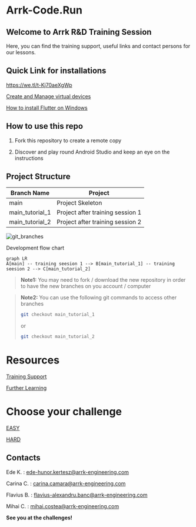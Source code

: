 # Arrk-Code.Run

## Welcome to Arrk R&D Training Session

Here, you can find the training support, useful links and contact persons for our lessons. 

## Quick Link for installations

https://we.tl/t-Kj70aeXgWp

[Create and Manage virtual devices](https://developer.android.com/studio/run/managing-avds)

[How to install Flutter on Windows](https://www.liquidweb.com/kb/how-to-install-and-configure-flutter-sdk-windows-10/)

## How to use this repo

1. Fork this repository to create a remote copy

2. Discover and play round Android Studio and keep an eye on the instructions 

## Project Structure

| Branch Name| Project |
| ------ | ------ |
| main | Project Skeleton |
| main_tutorial_1 | Project after training session 1 |
| main_tutorial_2  | Project after training session 2 |

![git_branches](https://github.com/carinaArrk/CodeRunResources/blob/main/img/git_branch.PNG)

Development flow chart

```mermaid
graph LR
A[main] -- training seesion 1 --> B[main_tutorial_1] -- training seesion 2 --> C[main_tutorial_2]
```



> **Note1:** You may need to fork / download the new repository in order to have the new branches on you account / computer

> **Note2:** You can use the following git commands to access other branches
>
>```sh
>git checkout main_tutorial_1
>```
>
>or
>
>```sh
>git checkout main_tutorial_2
>```

# Resources

[Training Support](https://github.com/carinaArrk/CodeRunResources/tree/main/01_Training#welcome-to-arrk-rd-training-session-materials)

[Further Learning](https://github.com/carinaArrk/CodeRunResources/tree/main/02_Further%20Learning#welcome-to-arrk-rd-further-learning-proposals)


# Choose your challenge

[EASY](https://github.com/carinaArrk/CodeRunResources/tree/main/03_Challenge/Easy#problem-statement---easy)

[HARD](https://github.com/carinaArrk/CodeRunResources/tree/main/03_Challenge/Hard#problem-statement---hard)


## Contacts

Ede K. : ede-hunor.kertesz@arrk-engineering.com

Carina C. : carina.camara@arrk-engineering.com

Flavius B. : flavius-alexandru.banc@arrk-engineering.com

Mihai C. : mihai.costea@arrk-engineering.com


**See you at the challenges!**

